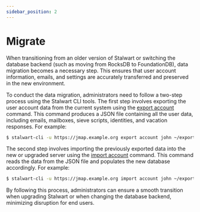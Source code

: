 ```yaml
---
sidebar_position: 2
---
```


# Migrate

When transitioning from an older version of Stalwart or switching the database backend (such as moving from RocksDB to FoundationDB), data migration becomes a necessary step. This ensures that user account information, emails, and settings are accurately transferred and preserved in the new environment.

To conduct the data migration, administrators need to follow a two-step process using the Stalwart CLI tools. The first step involves exporting the user account data from the current system using the [export account](/docs/management/cli/export) command. This command produces a JSON file containing all the user data, including emails, mailboxes, sieve scripts, identities, and vacation responses. For example:

```bash
$ stalwart-cli -u https://jmap.example.org export account john ~/export/john
```

The second step involves importing the previously exported data into the new or upgraded server using the [import account](/docs/management/cli/import/jmap) command. This command reads the data from the JSON file and populates the new database accordingly. For example:

```bash
$ stalwart-cli -u https://jmap.example.org import account john ~/export/john
```

By following this process, administrators can ensure a smooth transition when upgrading Stalwart or when changing the database backend, minimizing disruption for end users.
